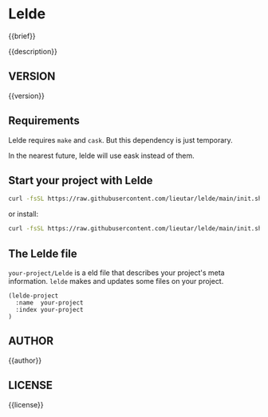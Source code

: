 # Lelde

{{brief}}

{{description}}

## VERSION

{{version}}

## Requirements

Lelde requires `make` and `cask`.
But this dependency is just temporary.

In the nearest future, lelde will use eask instead of them.


## Start your project with Lelde

``` bash
curl -fsSL https://raw.githubusercontent.com/lieutar/lelde/main/init.sh | bash

```

or install:

``` bash
curl -fsSL https://raw.githubusercontent.com/lieutar/lelde/main/init.sh > ~/bin/lelde-init

```

## The Lelde file

`your-project/Lelde` is a eld file that describes your project's meta information.
`lelde` makes and updates some files on your project.

``` emacs-lisp
(lelde-project
  :name  your-project
  :index your-project
)
```


## AUTHOR

{{author}}

## LICENSE

{{license}}
